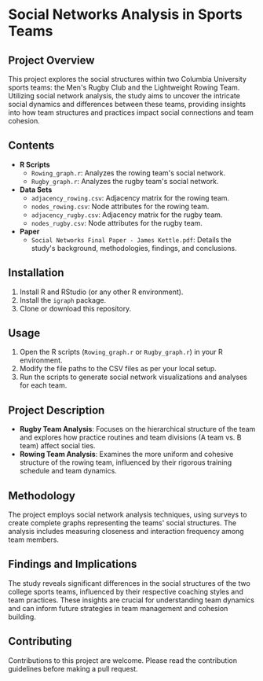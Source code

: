 # Social Networks Analysis in Sports Teams

## Project Overview
This project explores the social structures within two Columbia University sports teams: the Men's Rugby Club and the Lightweight Rowing Team. Utilizing social network analysis, the study aims to uncover the intricate social dynamics and differences between these teams, providing insights into how team structures and practices impact social connections and team cohesion.

## Contents
- **R Scripts**
  - `Rowing_graph.r`: Analyzes the rowing team's social network.
  - `Rugby_graph.r`: Analyzes the rugby team's social network.
- **Data Sets**
  - `adjacency_rowing.csv`: Adjacency matrix for the rowing team.
  - `nodes_rowing.csv`: Node attributes for the rowing team.
  - `adjacency_rugby.csv`: Adjacency matrix for the rugby team.
  - `nodes_rugby.csv`: Node attributes for the rugby team.
- **Paper**
  - `Social Networks Final Paper - James Kettle.pdf`: Details the study's background, methodologies, findings, and conclusions.

## Installation
1. Install R and RStudio (or any other R environment).
2. Install the `igraph` package.
3. Clone or download this repository.

## Usage
1. Open the R scripts (`Rowing_graph.r` or `Rugby_graph.r`) in your R environment.
2. Modify the file paths to the CSV files as per your local setup.
3. Run the scripts to generate social network visualizations and analyses for each team.

## Project Description
- **Rugby Team Analysis**: Focuses on the hierarchical structure of the team and explores how practice routines and team divisions (A team vs. B team) affect social ties.
- **Rowing Team Analysis**: Examines the more uniform and cohesive structure of the rowing team, influenced by their rigorous training schedule and team dynamics.

## Methodology
The project employs social network analysis techniques, using surveys to create complete graphs representing the teams' social structures. The analysis includes measuring closeness and interaction frequency among team members.

## Findings and Implications
The study reveals significant differences in the social structures of the two college sports teams, influenced by their respective coaching styles and team practices. These insights are crucial for understanding team dynamics and can inform future strategies in team management and cohesion building.

## Contributing
Contributions to this project are welcome. Please read the contribution guidelines before making a pull request.

